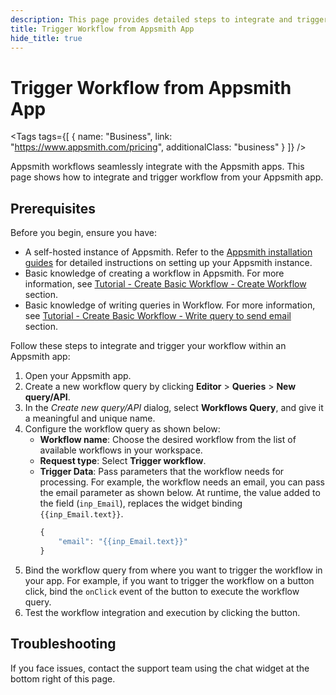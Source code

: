 ```yaml
---
description: This page provides detailed steps to integrate and trigger Appsmith workflows from Appsmith app.
title: Trigger Workflow from Appsmith App
hide_title: true
---
```


<!-- vale off -->

<div className="tag-wrapper">
 <h1>Trigger Workflow from Appsmith App</h1>

<Tags
tags={[
{ name: "Business", link: "https://www.appsmith.com/pricing", additionalClass: "business" }
]}
/>

</div>

<!-- vale on -->

Appsmith workflows seamlessly integrate with the Appsmith apps. This page shows how to integrate and trigger workflow from your Appsmith app.

## Prerequisites

Before you begin, ensure you have:

* A self-hosted instance of Appsmith. Refer to the [Appsmith installation guides](/getting-started/setup/installation-guides) for detailed instructions on setting up your Appsmith instance.
* Basic knowledge of creating a workflow in Appsmith. For more information, see [Tutorial - Create Basic Workflow - Create Workflow](/workflows/tutorials/create-workflow#create-workflow) section.
* Basic knowledge of writing queries in Workflow. For more information, see [Tutorial - Create Basic Workflow - Write query to send email](/workflows/tutorials/create-workflow#write-query-to-send-email) section.

Follow these steps to integrate and trigger your workflow within an Appsmith app:

1. Open your Appsmith app.
2. Create a new workflow query by clicking **Editor** > **Queries** > **New query/API**.
3. In the _Create new query/API_ dialog, select **Workflows Query**, and give it a meaningful and unique name.
4. Configure the workflow query as shown below:
    * **Workflow name**: Choose the desired workflow from the list of available workflows in your workspace.
    * **Request type**: Select **Trigger workflow**.
    * **Trigger Data**: Pass parameters that the workflow needs for processing. For example, the workflow needs an email, you can pass the email parameter as shown below. At runtime, the value added to the field (`inp_Email`), replaces the widget binding `{{inp_Email.text}}`.
        ```javascript
        {
            "email": "{{inp_Email.text}}"
        }
        ```
5. Bind the workflow query from where you want to trigger the workflow in your app. For example, if you want to trigger the workflow on a button click, bind the `onClick` event of the button to execute the workflow query.
6. Test the workflow integration and execution by clicking the button.

## Troubleshooting

If you face issues, contact the support team using the chat widget at the bottom right of this page.
